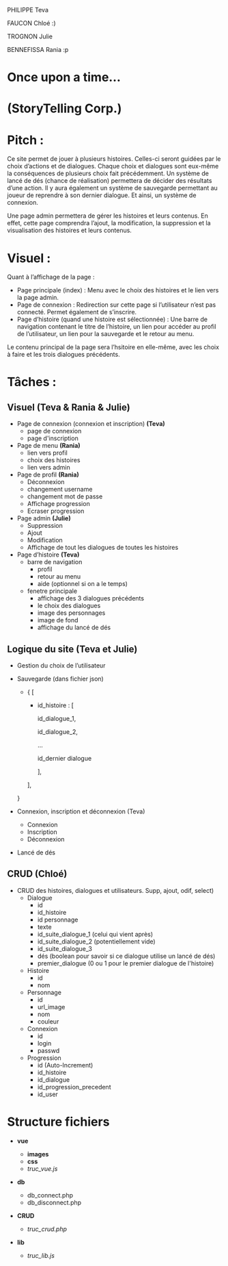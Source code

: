 PHILIPPE Teva

FAUCON Chloé :)

TROGNON Julie

BENNEFISSA Rania :p

# Once upon a time… 
# (StoryTelling Corp.)



# Pitch :
Ce site permet de jouer à plusieurs histoires. Celles-ci seront guidées par le choix d’actions et de dialogues. Chaque choix et dialogues sont eux-même la conséquences de plusieurs choix fait précédemment. Un système de lancé de dés (chance de réalisation) permettera de décider des résultats d’une action. Il y aura également un système de sauvegarde permettant au joueur de reprendre à son dernier dialogue. Et ainsi, un système de connexion.

Une page admin permettera de gérer les histoires et leurs contenus. En effet, cette page comprendra l’ajout, la modification, la suppression et la visualisation des histoires et leurs contenus.


# Visuel : 
Quant à l’affichage de la page : 
- Page principale (index) : Menu avec le choix des histoires et le lien vers la page admin.
- Page de connexion : Redirection sur cette page si l’utilisateur n’est pas connecté. Permet également de s’inscrire.
- Page d’histoire (quand une histoire est sélectionnée) : Une barre de navigation contenant le titre de l’histoire, un lien pour accéder au profil de l’utilisateur, un lien pour la sauvegarde et le retour au menu.

Le contenu principal de la page sera l’hsitoire en elle-même, avec les choix à faire et les trois dialogues précédents.


# Tâches : 

## Visuel (Teva & Rania & Julie)
- Page de connexion (connexion et inscription) **(Teva)**
    - page de connexion
    - page d'inscription
- Page de menu **(Rania)**
    - lien vers profil
    - choix des histoires
    - lien vers admin
- Page de profil **(Rania)**
    - Déconnexion
    - changement username
    - changement mot de passe
    - Affichage progression
    - Ecraser progression
- Page admin **(Julie)**
    - Suppression
    - Ajout
    - Modification
    - Affichage de tout les dialogues de toutes les histoires
- Page d’histoire **(Teva)**
    - barre de navigation
        - profil
        - retour au menu
        - aide (optionnel si on a le temps)
    - fenetre principale
        - affichage des 3 dialogues précédents
        - le choix des dialogues
        - image des personnages
        - image de fond
        - affichage du lancé de dés

## Logique du site (Teva et Julie)
- Gestion du choix de l’utilisateur
- Sauvegarde (dans fichier json)
    - {
        [
        - id_histoire : [

            id_dialogue_1,
            
            id_dialogue_2,
            
            ...
            
            id_dernier dialogue

            ],

        ],
    
    }
- Connexion, inscription et déconnexion (Teva)
    - Connexion
    - Inscription
    - Déconnexion
- Lancé de dés

## CRUD (Chloé)
- CRUD  des histoires, dialogues et utilisateurs. Supp, ajout, odif, select)
    - Dialogue
        - id
        - id_histoire
        - id personnage
        - texte
        - id_suite_dialogue_1 (celui qui vient après)
        - id_suite_dialogue_2 (potentiellement vide)
        - id_suite_dialogue_3
        - dés (boolean pour savoir si ce dialogue utilise un lancé de dés)
        - premier_dialogue (0 ou 1 pour le premier dialogue de l'histoire)
    - Histoire 
        - id
        - nom
    - Personnage
        - id
        - url_image
        - nom
        - couleur
    - Connexion
        - id
        - login
        - passwd
    - Progression
        - id (Auto-Increment)
        - id_histoire
        - id_dialogue
        - id_progression_precedent
        - id_user

# Structure fichiers

- **vue**
    - **images**
    - **css**
    - *truc_vue.js*

- **db**
    - db_connect.php
    - db_disconnect.php

- **CRUD**
    - *truc_crud.php*

- **lib**
    - *truc_lib.js*
